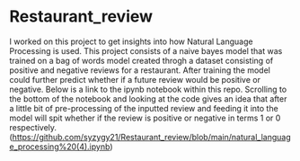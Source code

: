 # Restaurant_review
 I worked on this project to get insights into how Natural Language Processing is used. This project consists of a naive bayes model that was trained on a bag of words model created throgh a dataset consisting of positive and negative reviews for a restaurant. After training the model could further predict whether if a future review would be positive or negative. Below is a link to the ipynb notebook within this repo. Scrolling to the bottom of the notebook and looking at the code gives an idea that after a little bit of pre-processing of the inputted review and feeding it into the model will spit whether if the review is positive or negative in terms 1 or 0 respectively. (https://github.com/syzygy21/Restaurant_review/blob/main/natural_language_processing%20(4).ipynb)
